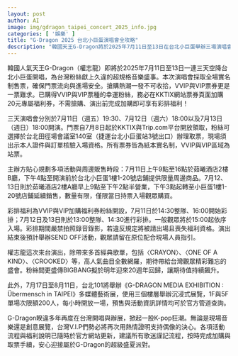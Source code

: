 ```yaml
---
layout: post
author: AI
image: img/gdragon_taipei_concert_2025_info.jpg
categories: [ '娛樂' ]
title: "G-Dragon 2025 台北小巨蛋演唱會全攻略"
description: "韓國天王G-Dragon將於2025年7月11日至13日在台北小巨蛋舉辦三場演唱會，三天精彩不停，全場採實名制售票，VVIP與VIP門票搶購一空，彩排及SEND OFF等多項粉絲福利同步開放。演唱會限定周邊販售、KKTIX與Trip.com平台取票規則、紙本實名驗證與取票流程完整說明。7月17日至8月11日，台北101加碼推出《G-DRAGON MEDIA EXHIBITION : Übermensch in TAIPEI》多媒體藝術展，沉浸式體驗一次擁有。全面資訊整合，一站式掌握G-Dragon台灣最強回歸盛夏大事！"
---
```

韓國人氣天王G-Dragon（權志龍）即將於2025年7月11日至13日一連三天空降台北小巨蛋開唱，為台灣粉絲獻上久違的超規格音樂盛事。本次演唱會採取全場實名制售票，確保門票流向與進場安全。搶購熱潮一發不可收拾，VVIP與VIP票券更是一票難求。已購得VVIP與VIP票種的幸運粉絲，務必在KKTIX網站票券頁面加購20元專屬福利券，不需搶購、演出前完成加購即可享有彩排福利！

三天演唱會分別於7月11日（週五）19:30、7月12日（週六）18:00以及7月13日（週日）18:00開演。門票自7月8日起於KKTIX與Trip.com平台開放領取，粉絲可選擇於台北田徑場會議室140室（捷運台北小巨蛋站3號出口）辦理取票，現場須出示本人證件與訂單核驗入場資格。所有票券皆為紙本實名制，VVIP與VIP區域為站票。

主辦方貼心規劃多項活動與周邊販售時段：7月11日上午9點至16點於茹曦酒店2樓B廳，下午4點至開演前於台北小巨蛋1樓1-20號店鋪提供限量周邊商品。7月12、13日則於茹曦酒店2樓A廳早上9點至下午2點半營業，下午3點起轉至小巨蛋1樓1-20號店鋪延續銷售，數量有限，僅限當日持票入場觀眾購買。

彩排福利為VVIP與VIP加購福利券粉絲開設，7月11日於14:30整隊、16:00開始彩排；7月12日及13日則於13:00整隊、14:30進行彩排。一般觀眾將於15:00起依序入場。彩排期間嚴禁拍照錄音錄影，若違反規定將被請出場且喪失福利資格。演出結束後預計舉辦SEND OFF活動，觀眾請留在原位配合現場人員指引。

權志龍這次來台演出，除帶來多首經典歌單，包括〈CRAYON〉、〈ONE OF A KIND〉、〈CROOKED〉等，高人氣曲目全數網羅，期待帶給台灣觀眾精彩難忘的盛會。粉絲間更盛傳BIGBANG擬於明年迎來20週年回歸，讓期待值持續飆升。

此外，7月17日至8月11日，台北101將舉辦《G-DRAGON MEDIA EXHIBITION : Übermensch in TAIPEI》多媒體藝術展，使用三個樓層舉辦沉浸式展覽，1F與5F單場次限額200人，每小時開放一場，預售與活動資訊詳情均可於官方管道查詢。

G-Dragon睽違多年再度在台灣開唱與辦展，掀起一股K-pop狂潮。無論是現場音樂還是創意展覽，台灣V.I.P們勢必將再次用熱情證明支持偶像的決心。各項活動流程與福利說明已隨時於官方網站更新，建議所有歌迷謹記流程，按時完成加購與取票手續，安心迎接屬於G-Dragon的超級盛夏派對。